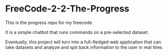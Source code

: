 # FreeCode-2-2-The-Progress
This is the progress repo for my freecode

It is a simple chatbot that runs commands on a pre-selected dataset.

Eventually, this project will turn into a full-fledged web application that can take datasets and analyze and spit back information to the user in real time.
